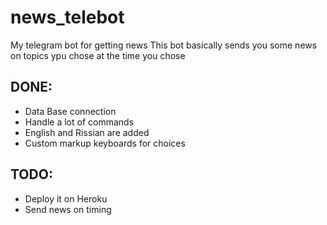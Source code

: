 # news_telebot
My telegram bot for getting news
This bot basically sends you some news on topics ypu chose at the time you chose

## DONE:
  - Data Base connection
  - Handle a lot of commands
  - English and Rissian are added
  - Custom markup keyboards for choices

## TODO:
  - Deploy it on Heroku
  - Send news on timing
